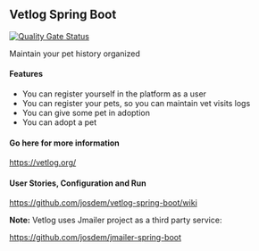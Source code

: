 Vetlog Spring Boot
---------------------------------------
[![Quality Gate Status](https://sonar.josdem.io/api/project_badges/measure?project=com.jos.dem.vetlog%3Avetlog-spring-boot&metric=alert_status)](https://sonar.josdem.io/dashboard?id=com.jos.dem.vetlog%3Avetlog-spring-boot)

Maintain your pet history organized

#### Features

* You can register yourself in the platform as a user
* You can register your pets, so you can maintain vet visits logs
* You can give some pet in adoption
* You can adopt a pet

#### Go here for more information

https://vetlog.org/

#### User Stories, Configuration and Run

https://github.com/josdem/vetlog-spring-boot/wiki

**Note:** Vetlog uses Jmailer project as a third party service:

https://github.com/josdem/jmailer-spring-boot
